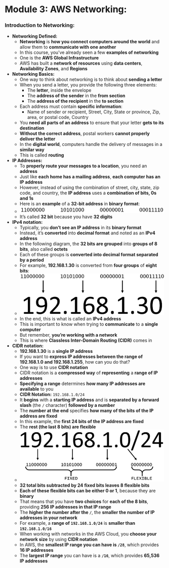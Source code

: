 # Module 3: AWS Networking:

### Introduction to Networking:
* **Networking Defined:**
  * **Networking** is **how you connect computers around the world** and allow them to **communicate with one another**
  * In this course, you’ve already seen a few **examples of networking**
  * One is the **AWS Global Infrastructure**
  * AWS has built a **network of resources** using **data centers**, **Availability Zones**, and **Regions**
* **Networking Basics:**
  * One way to think about networking is to think about **sending a letter**
  * When you send a letter, you provide the following three elements:
    * The **letter**, inside the envelope
    * The **address of the sender** in the **from section**
    * The **address of the recipient** in the **to section**
  * Each address must contain **specific information**:
    * Name of sender or recipient, Street, City, State or province, Zip, area, or postal code, Country
  * You **need all parts of an address** to ensure that your letter **gets to its destination**
  * **Without the correct address**, postal workers **cannot properly deliver the letter**
  * In the **digital world**, computers handle the delivery of messages in a **similar way**
  * This is called **routing**
* **IP Addresses:**
  * To **properly route your messages to a location**, you need an **address**
  * Just like **each home has a mailing address**, **each computer has an IP address**
  * However, instead of using the combination of street, city, state, zip code, and country, the **IP address** uses a 
    **combination of bits, 0s and 1s**
  * Here is an **example** of a **32-bit address** in **binary format**:
  * <img src="images/Module_3/IP_Address_Binary_Format.png" width="500">
  * It’s called **32 bit** because you have **32 digits**
* **IPv4 notation:**
  * Typically, you **don’t see an IP address** in its **binary format**
  * Instead, it’s **converted** into **decimal format** and noted as an **IPv4 address**
  * In the following diagram, the **32 bits are grouped** into **groups of 8 bits**, also called **octets**
  * Each of these groups is **converted into decimal format separated by a period**
  * For example, **192.168.1.30** is converted from **four groups** of **eight bits**:
  * <img src="images/Module_3/Ipv4_Address.png" width="500">
  * In the end, this is what is called an **IPv4 address**
  * This is important to know when trying to **communicate** to a **single computer**
  * But remember, **you’re working with a network**
  * This is where **Classless Inter-Domain Routing (CIDR)** comes in
* **CIDR notation:**
  * **192.168.1.30** is a **single IP address**
  * If you want to **express IP addresses between the range of 192.168.1.0 and 192.168.1.255**, how can you do that?
  * One way is to use **CIDR notation**
  * CIDR notation is a **compressed way** of **representing** a **range of IP addresses**
  * **Specifying a range** determines **how many IP addresses are available** to you
  * **CIDR Notation:** `192.168.1.0/24`
  * It **begins** with a **starting IP address** and is **separated by a forward slash** (the `/` character) **followed 
    by a number**
  * The **number at the end** specifies **how many of the bits of the IP address are fixed**
  * In this example, the **first 24 bits of the IP address are fixed**
  * The **rest (the last 8 bits) are flexible**
  * <img src="images/Module_3/CIDR.png" width="500">
  * **32 total bits subtracted by 24 fixed bits leaves 8 flexible bits**
  * **Each of these flexible bits can be either 0 or 1**, because they are **binary**
  * That means that you have **two choices** for **each of the 8 bits**, providing **256 IP addresses in that IP range**
  * The **higher the number after the `/`**, the **smaller the number of IP addresses in your network**
  * For example, a **range of `192.168.1.0/24`** is **smaller than `192.168.1.0/16`**
  * When working with networks in the AWS Cloud, you **choose your network size** by using **CIDR notation**
  * In AWS, the **smallest IP range you can have is `/28`**, which provides **16 IP addresses**
  * The **largest IP range** you can have is a **`/16`**, which provides **65,536 IP addresses**




